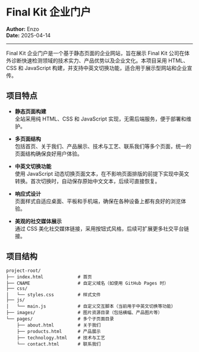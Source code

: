 # Final Kit 企业门户


**Author:** Enzo  
**Date:** 2025-04-14

---

Final Kit 企业门户是一个基于静态页面的企业网站，旨在展示 Final Kit 公司在体外诊断快速检测领域的技术实力、产品优势以及企业文化。本项目采用 HTML、CSS 和 JavaScript 构建，并支持中英文切换功能，适合用于展示型网站和企业宣传。

## 项目特点

- **静态页面构建**  
  全站采用纯 HTML、CSS 和 JavaScript 实现，无需后端服务，便于部署和维护。

- **多页面结构**  
  包括首页、关于我们、产品展示、技术与工艺、联系我们等多个页面，统一的页面结构确保良好用户体验。

- **中英文切换功能**  
  使用 JavaScript 动态切换页面文本，在不影响页面排版的前提下实现中英文转换。首次切换时，自动保存原始中文文本，后续可直接恢复。

- **响应式设计**  
  页面样式自适应桌面、平板和手机端，确保在各种设备上都有良好的浏览体验。

- **美观的社交媒体展示**  
  通过 CSS 美化社交媒体链接，采用按钮式风格，后续可扩展更多社交平台链接。

## 项目结构

```plaintext
project-root/
├── index.html             # 首页
├── CNAME                  # 自定义域名（如使用 GitHub Pages 时）
├── css/
│   └── styles.css         # 样式文件
├── js/
│   └── main.js            # 自定义交互脚本（当前用于中英文切换等功能）
├── images/                # 图片资源目录（包括横幅、产品图片等）
└── pages/                 # 多个子页面目录
    ├── about.html         # 关于我们
    ├── products.html      # 产品展示
    ├── technology.html    # 技术与工艺
    └── contact.html       # 联系我们
